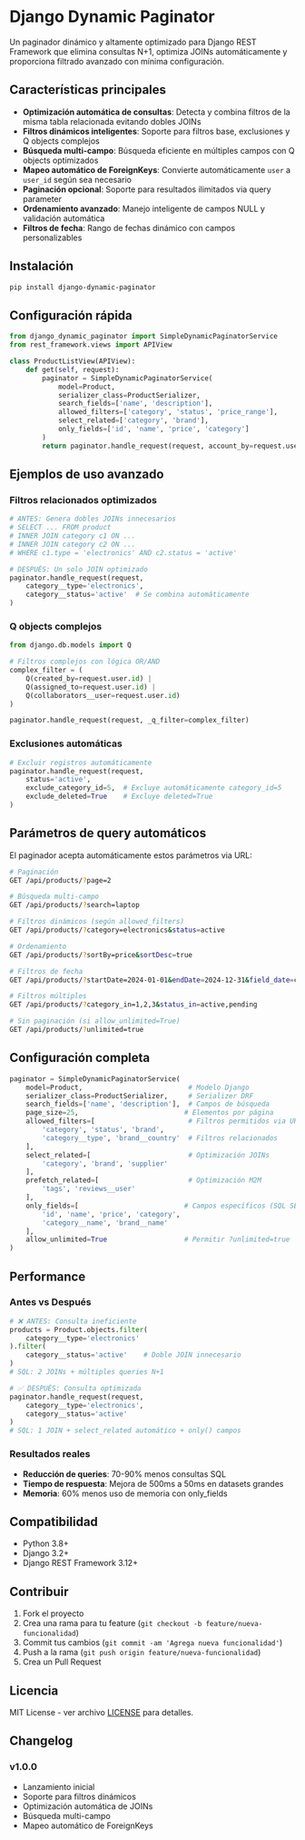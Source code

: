 # Django Dynamic Paginator

Un paginador dinámico y altamente optimizado para Django REST Framework que elimina consultas N+1, optimiza JOINs automáticamente y proporciona filtrado avanzado con mínima configuración.

## Características principales

- **Optimización automática de consultas**: Detecta y combina filtros de la misma tabla relacionada evitando dobles JOINs
- **Filtros dinámicos inteligentes**: Soporte para filtros base, exclusiones y Q objects complejos
- **Búsqueda multi-campo**: Búsqueda eficiente en múltiples campos con Q objects optimizados
- **Mapeo automático de ForeignKeys**: Convierte automáticamente `user` a `user_id` según sea necesario
- **Paginación opcional**: Soporte para resultados ilimitados via query parameter
- **Ordenamiento avanzado**: Manejo inteligente de campos NULL y validación automática
- **Filtros de fecha**: Rango de fechas dinámico con campos personalizables

## Instalación

```bash
pip install django-dynamic-paginator
```

## Configuración rápida

```python
from django_dynamic_paginator import SimpleDynamicPaginatorService
from rest_framework.views import APIView

class ProductListView(APIView):
    def get(self, request):
        paginator = SimpleDynamicPaginatorService(
            model=Product,
            serializer_class=ProductSerializer,
            search_fields=['name', 'description'],
            allowed_filters=['category', 'status', 'price_range'],
            select_related=['category', 'brand'],
            only_fields=['id', 'name', 'price', 'category']
        )
        return paginator.handle_request(request, account_by=request.user.account)
```

## Ejemplos de uso avanzado

### Filtros relacionados optimizados
```python
# ANTES: Genera dobles JOINs innecesarios
# SELECT ... FROM product 
# INNER JOIN category c1 ON ... 
# INNER JOIN category c2 ON ... 
# WHERE c1.type = 'electronics' AND c2.status = 'active'

# DESPUÉS: Un solo JOIN optimizado
paginator.handle_request(request,
    category__type='electronics',
    category__status='active'  # Se combina automáticamente
)
```

### Q objects complejos
```python
from django.db.models import Q

# Filtros complejos con lógica OR/AND
complex_filter = (
    Q(created_by=request.user.id) | 
    Q(assigned_to=request.user.id) |
    Q(collaborators__user=request.user.id)
)

paginator.handle_request(request, _q_filter=complex_filter)
```

### Exclusiones automáticas
```python
# Excluir registros automáticamente
paginator.handle_request(request,
    status='active',
    exclude_category_id=5,  # Excluye automáticamente category_id=5
    exclude_deleted=True    # Excluye deleted=True
)
```

## Parámetros de query automáticos

El paginador acepta automáticamente estos parámetros via URL:

```bash
# Paginación
GET /api/products/?page=2

# Búsqueda multi-campo
GET /api/products/?search=laptop

# Filtros dinámicos (según allowed_filters)
GET /api/products/?category=electronics&status=active

# Ordenamiento
GET /api/products/?sortBy=price&sortDesc=true

# Filtros de fecha
GET /api/products/?startDate=2024-01-01&endDate=2024-12-31&field_date=created_at

# Filtros múltiples
GET /api/products/?category_in=1,2,3&status_in=active,pending

# Sin paginación (si allow_unlimited=True)
GET /api/products/?unlimited=true
```

## Configuración completa

```python
paginator = SimpleDynamicPaginatorService(
    model=Product,                          # Modelo Django
    serializer_class=ProductSerializer,     # Serializer DRF
    search_fields=['name', 'description'],  # Campos de búsqueda
    page_size=25,                          # Elementos por página
    allowed_filters=[                       # Filtros permitidos via URL
        'category', 'status', 'brand',
        'category__type', 'brand__country'  # Filtros relacionados
    ],
    select_related=[                        # Optimización JOINs
        'category', 'brand', 'supplier'
    ],
    prefetch_related=[                      # Optimización M2M
        'tags', 'reviews__user'
    ],
    only_fields=[                          # Campos específicos (SQL SELECT)
        'id', 'name', 'price', 'category',
        'category__name', 'brand__name'
    ],
    allow_unlimited=True                   # Permitir ?unlimited=true
)
```

## Performance

### Antes vs Después

```python
# ❌ ANTES: Consulta ineficiente
products = Product.objects.filter(
    category__type='electronics'
).filter(
    category__status='active'    # Doble JOIN innecesario
)
# SQL: 2 JOINs + múltiples queries N+1

# ✅ DESPUÉS: Consulta optimizada  
paginator.handle_request(request,
    category__type='electronics',
    category__status='active'
)
# SQL: 1 JOIN + select_related automático + only() campos
```

### Resultados reales
- **Reducción de queries**: 70-90% menos consultas SQL
- **Tiempo de respuesta**: Mejora de 500ms a 50ms en datasets grandes
- **Memoria**: 60% menos uso de memoria con only_fields

## Compatibilidad

- Python 3.8+
- Django 3.2+
- Django REST Framework 3.12+

## Contribuir

1. Fork el proyecto
2. Crea una rama para tu feature (`git checkout -b feature/nueva-funcionalidad`)
3. Commit tus cambios (`git commit -am 'Agrega nueva funcionalidad'`)
4. Push a la rama (`git push origin feature/nueva-funcionalidad`)
5. Crea un Pull Request

## Licencia

MIT License - ver archivo [LICENSE](LICENSE) para detalles.

## Changelog

### v1.0.0
- Lanzamiento inicial
- Soporte para filtros dinámicos
- Optimización automática de JOINs
- Búsqueda multi-campo
- Mapeo automático de ForeignKeys